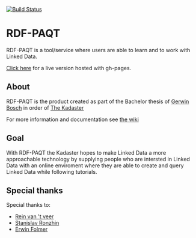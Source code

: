 [![Build Status](https://travis-ci.org/GerwinBosch/LinkDaLe.svg?branch=master)](https://travis-ci.org/GerwinBosch/LinkDaLe)
# RDF-PAQT

RDF-PAQT is a tool/service where users are able to learn and to work with Linked Data. 

[Click here](http://Gerwinbosch.nl/RDF-PAQT) for a live version hosted with gh-pages.

## About

RDF-PAQT is the product created as part of the Bachelor thesis of [Gerwin Bosch](https://github.com/GerwinBosch) in order of [The Kadaster](https://www.kadaster.com/)
 
For more information and documentation see [the wiki](https://github.com/GerwinBosch/rdf-paqt/wiki)

## Goal

With RDF-PAQT the Kadaster hopes to make Linked Data a more approachable technology by supplying people who are intersted in Linked Data with an online enviroment where they are able to create and query Linked Data while following tutorials. 


## Special thanks

Special thanks to:
- [Rein van 't veer](https://www.linkedin.com/in/rein-van-t-veer-86a4264a/)
- [Stanislav Ronzhin](https://www.linkedin.com/in/stanislavronzhin/)
- [Erwin Folmer](https://www.linkedin.com/in/erwinfolmer/)
